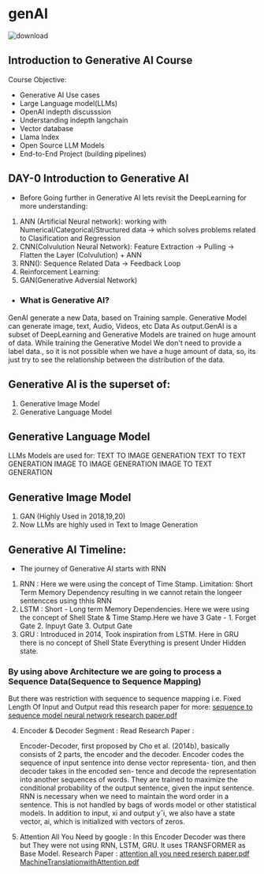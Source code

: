 # genAI

![download](https://github.com/mrvinayakjha/genAI/assets/100670889/58b4f3aa-74a5-41e0-b298-dda9bc79f806)


## Introduction to Generative AI Course

Course Objective:
- Generative AI Use cases
- Large Language model(LLMs)
- OpenAI indepth discusssion
- Understanding indepth langchain 
- Vector database
- Llama Index
- Open Source LLM Models
- End-to-End Project (building pipelines)

## DAY-0 Introduction to Generative AI

- Before Going further in Generative AI lets revisit the DeepLearning for more understanding:
  
1. ANN (Artificial Neural network): working with Numerical/Categorical/Structured data -> which solves problems related to Clasification and Regression
2. CNN(Colvulution Neural Network): Feature Extraction -> Pulling -> Flatten the Layer (Colvulution) + ANN
3. RNN(): Sequence Related Data -> Feedback Loop
4. Reinforcement Learning:
5. GAN(Generative Adversial Network)
  
- ### What is Generative AI?
GenAI generate a new Data, based on Training sample. Generative Model can generate image, text, Audio, Videos, etc Data As output.GenAI is a subset of DeepLearning and Generative Models are trained on huge amount of data. While training the Generative Model We don't need to provide a label data., so it is not possible when we have a huge amount of data, so, its just try to see the relationship between the distribution of the data.


## Generative AI is the superset of:

1. Generative Image Model
2. Generative Language Model


## Generative Language Model

LLMs Models are used for:
   TEXT TO IMAGE GENERATION
   TEXT TO TEXT GENERATION
   IMAGE TO IMAGE GENERATION
   IMAGE TO TEXT GENERATION
   
## Generative Image Model 

1. GAN (Highly Used in 2018,19,20)
2. Now LLMs are highly used in Text to Image Generation

## Generative AI Timeline:

- The journey of Generative AI starts with RNN
1. RNN : Here we were using the concept of Time Stamp.
    Limitation: Short Term Memory Dependency resulting in we cannot retain the longeer sentencces using thhis RNN
2. LSTM : Short - Long term Memory Dependencies. Here we were using the concept of Shell State & Time Stamp.Here we have 3 Gate - 1. Forget Gate 2. Inpuyt Gate 3. Output Gate
3. GRU : Introduced in 2014, Took inspiration from LSTM. Here in GRU there is no concept of Shell State Everything is present Under Hidden state.

  ### By using above Architecture we are going to process a Sequence Data(Sequence to Sequence Mapping)
  But there was restriction with sequence to sequence mapping i.e. Fixed Length Of Input and Output
  read this research paper for more: [sequence to sequence model neural network research paper.pdf](https://github.com/mrvinayakjha/genAI/files/14228905/sequence.to.sequence.model.neural.network.research.paper.pdf)


4. Encoder & Decoder Segment : Read Research Paper :

   Encoder-Decoder, first proposed by Cho et al. (2014b), basically consists of 2 parts, the encoder and the decoder. Encoder codes the sequence of input sentence into dense vector representa- tion, and then decoder takes in the encoded sen- tence and decode the representation into another
sequences of words. They are trained to maximize the conditional probability of the output sentence, given the input sentence.
RNN is necessary when we need to maintain the word order in a sentence. This is not handled by bags of words model or other statistical models. In addition to input, xi and output yˆi, we also have a state vector, ai, which is initialized with vectors of zeros.

5. Attention All You Need by google : In this Encoder Decoder was there but They were not using RNN, LSTM, GRU. It uses TRANSFORMER as Base Model.
   Research Paper : [attention all you need reserch paper.pdf](https://github.com/mrvinayakjha/genAI/files/14228904/attention.all.you.need.reserch.paper.pdf)
   [MachineTranslationwithAttention.pdf](https://github.com/mrvinayakjha/genAI/files/14228907/MachineTranslationwithAttention.pdf)















